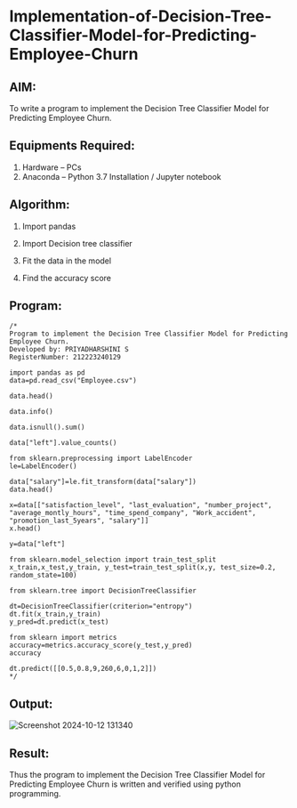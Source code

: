 # Implementation-of-Decision-Tree-Classifier-Model-for-Predicting-Employee-Churn

## AIM:
To write a program to implement the Decision Tree Classifier Model for Predicting Employee Churn.

## Equipments Required:
1. Hardware – PCs
2. Anaconda – Python 3.7 Installation / Jupyter notebook

## Algorithm:
1. Import pandas

2. Import Decision tree classifier

3. Fit the data in the model

4. Find the accuracy score

## Program:
```
/*
Program to implement the Decision Tree Classifier Model for Predicting Employee Churn.
Developed by: PRIYADHARSHINI S
RegisterNumber: 212223240129

import pandas as pd
data=pd.read_csv("Employee.csv")

data.head()

data.info()

data.isnull().sum()

data["left"].value_counts()

from sklearn.preprocessing import LabelEncoder
le=LabelEncoder()

data["salary"]=le.fit_transform(data["salary"]) 
data.head()

x=data[["satisfaction_level", "last_evaluation", "number_project", "average_montly_hours", "time_spend_company", "Work_accident", "promotion_last_5years", "salary"]]
x.head()

y=data["left"]

from sklearn.model_selection import train_test_split 
x_train,x_test,y_train, y_test=train_test_split(x,y, test_size=0.2, random_state=100)

from sklearn.tree import DecisionTreeClassifier

dt=DecisionTreeClassifier(criterion="entropy")
dt.fit(x_train,y_train) 
y_pred=dt.predict(x_test)

from sklearn import metrics
accuracy=metrics.accuracy_score(y_test,y_pred) 
accuracy

dt.predict([[0.5,0.8,9,260,6,0,1,2]]) 
*/
```

## Output:
![Screenshot 2024-10-12 131340](https://github.com/user-attachments/assets/c1e25e42-7124-48e8-ae17-8b5d79531778)



## Result:
Thus the program to implement the  Decision Tree Classifier Model for Predicting Employee Churn is written and verified using python programming.
